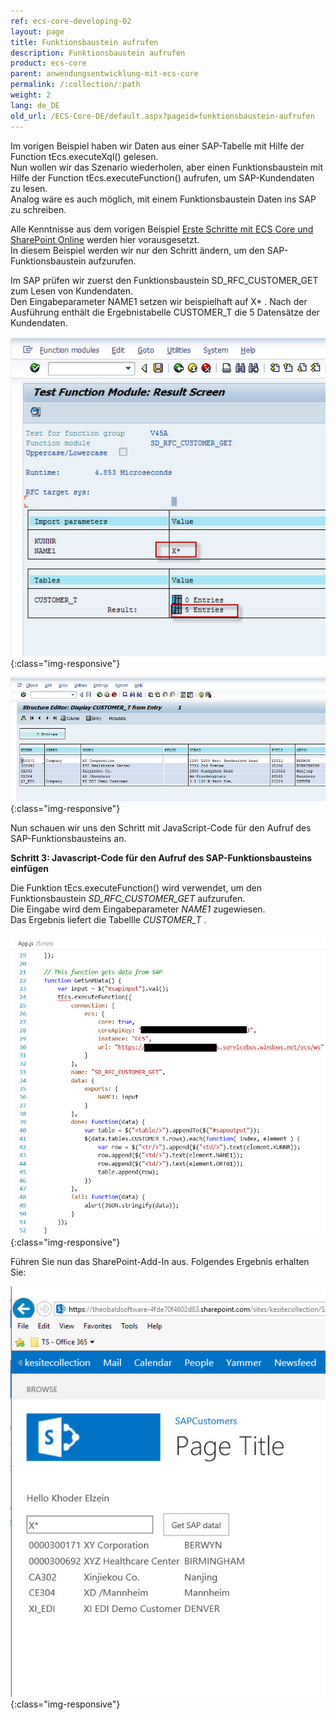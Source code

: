 ```yaml
---
ref: ecs-core-developing-02
layout: page
title: Funktionsbaustein aufrufen
description: Funktionsbaustein aufrufen
product: ecs-core
parent: anwendungsentwicklung-mit-ecs-core
permalink: /:collection/:path
weight: 2
lang: de_DE
old_url: /ECS-Core-DE/default.aspx?pageid=funktionsbaustein-aufrufen
---
```


Im vorigen Beispiel haben wir Daten aus einer SAP-Tabelle mit Hilfe der Function tEcs.executeXql() gelesen. <br>
Nun wollen wir das Szenario wiederholen, aber einen Funktionsbaustein mit Hilfe der Function tEcs.executeFunction() aufrufen, um SAP-Kundendaten zu lesen.<br>
Analog wäre es auch möglich, mit einem Funktionsbaustein Daten ins SAP zu schreiben. 

Alle Kenntnisse aus dem vorigen Beispiel [Erste Schritte mit ECS Core und SharePoint Online](./erste-schritte-mit-ecs-core-und-sharepoint-online) werden hier vorausgesetzt. <br>
In diesem Beispiel werden wir nur den Schritt ändern, um den SAP-Funktionsbaustein aufzurufen. 


Im SAP prüfen wir zuerst den Funktionsbaustein SD_RFC_CUSTOMER_GET zum Lesen von Kundendaten. <br>
Den Eingabeparameter NAME1 setzen wir beispielhaft auf X* . 
Nach der Ausführung enthält die Ergebnistabelle CUSTOMER_T die 5 Datensätze der Kundendaten.  

![ecscore-gettingstarted-11](/img/content/ecscore-gettingstarted-11.jpg){:class="img-responsive"}

![ecscore-gettingstarted-12](/img/content/ecscore-gettingstarted-12.jpg){:class="img-responsive"}

Nun schauen wir uns den Schritt mit JavaScript-Code für den Aufruf des SAP-Funktionsbausteins an.  


**Schritt 3: Javascript-Code für den Aufruf des SAP-Funktionsbausteins einfügen** 


Die Funktion tEcs.executeFunction() wird verwendet, um den Funktionsbaustein *SD_RFC_CUSTOMER_GET* aufzurufen. <br>
Die Eingabe wird dem Eingabeparameter *NAME1* zugewiesen. <br>
Das Ergebnis liefert die Tabellle *CUSTOMER_T* . 

![ecscore-gettingstarted-13](/img/content/ecscore-gettingstarted-13.jpg){:class="img-responsive"}

Führen Sie nun das SharePoint-Add-In aus. Folgendes Ergebnis erhalten Sie:

![ecscore-gettingstarted-14](/img/content/ecscore-gettingstarted-14.jpg){:class="img-responsive"}
